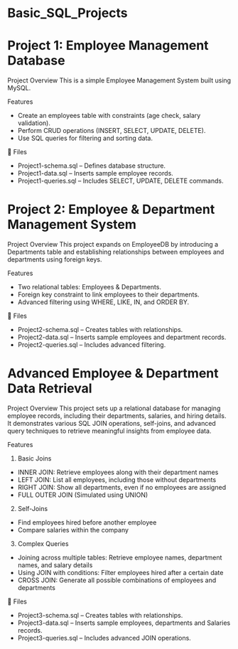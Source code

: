 # Basic_SQL_Projects

# Project 1: Employee Management Database

Project Overview
This is a simple Employee Management System built using MySQL.

Features
- Create an employees table with constraints (age check, salary validation).
- Perform CRUD operations (INSERT, SELECT, UPDATE, DELETE).
- Use SQL queries for filtering and sorting data.

📂 Files

- Project1-schema.sql – Defines database structure.
- Project1-data.sql – Inserts sample employee records.
- Project1-queries.sql – Includes SELECT, UPDATE, DELETE commands.

# Project 2: Employee & Department Management System

Project Overview
This project expands on EmployeeDB by introducing a Departments table and establishing relationships between employees and departments using foreign keys.

Features
- Two relational tables: Employees & Departments.
- Foreign key constraint to link employees to their departments.
- Advanced filtering using WHERE, LIKE, IN, and ORDER BY.

📂 Files

- Project2-schema.sql – Creates tables with relationships.
- Project2-data.sql – Inserts sample employees and department records.
- Project2-queries.sql – Includes advanced filtering.

# Advanced Employee & Department Data Retrieval


Project Overview
This project sets up a relational database for managing employee records, including their departments, salaries, and hiring details. It demonstrates various SQL JOIN operations, self-joins, and advanced query techniques to retrieve meaningful insights from employee data.

Features

1. Basic Joins
- INNER JOIN: Retrieve employees along with their department names
- LEFT JOIN: List all employees, including those without departments
- RIGHT JOIN: Show all departments, even if no employees are assigned
- FULL OUTER JOIN (Simulated using UNION)
2. Self-Joins
- Find employees hired before another employee
- Compare salaries within the company
3. Complex Queries
- Joining across multiple tables: Retrieve employee names, department names, and salary details
- Using JOIN with conditions: Filter employees hired after a certain date
- CROSS JOIN: Generate all possible combinations of employees and departments

📂 Files

- Project3-schema.sql – Creates tables with relationships.
- Project3-data.sql – Inserts sample employees, departments and Salaries records.
- Project3-queries.sql –  Includes advanced JOIN operations.
